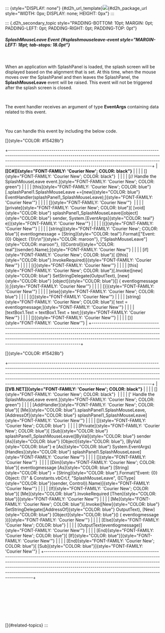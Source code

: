 ::: {style="DISPLAY: none"}
[](ms-xhelp:///?Id=d2h_url_template){#d2h_url_template}![](!package_url!){#d2h_package_url style="WIDTH: 0px; DISPLAY: none; HEIGHT: 0px"}
:::

::: {.d2h_secondary_topic style="PADDING-BOTTOM: 10pt; MARGIN: 0pt; PADDING-LEFT: 0pt; PADDING-RIGHT: 0pt; PADDING-TOP: 0pt"}
##### SplashMouseLeave Event {#splashmouseleave-event style="MARGIN-LEFT: 18pt; tab-stops: 18.0pt"}

 

When an application with SplashPanel is loaded, the splash screen will be displayed based on the alignment that is set. At this time, when the mouse moves over the SplashPanel and then leaves the SplashPanel, the **SplashMouseLeave** event will be raised. This event will not be triggered after the splash screen is closed.

 

The event handler receives an argument of type **EventArgs** containing data related to this event.

 

You can handle this event by including the below code.

[]{style="COLOR: #15428b"} 

+------------------------------------------------------------------------------------------------------------------------------------------------------------------------------------------------------------------------------------------------------------------------------------------------------------------+
| **[\[C#\]]{style="FONT-FAMILY: 'Courier New'; COLOR: black"}**                                                                                                                                                                                                                                                   |
|                                                                                                                                                                                                                                                                                                                  |
| []{style="FONT-FAMILY: 'Courier New'; COLOR: black"}                                                                                                                                                                                                                                                             |
|                                                                                                                                                                                                                                                                                                                  |
| [// Handle the SplashMouseLeave event.]{style="FONT-FAMILY: 'Courier New'; COLOR: green"}                                                                                                                                                                                                                        |
|                                                                                                                                                                                                                                                                                                                  |
| [this]{style="FONT-FAMILY: 'Courier New'; COLOR: blue"}[.splashPanel1.SplashMouseLeave +=[new]{style="COLOR: blue"} EventHandler(splashPanel1_SplashMouseLeave);]{style="FONT-FAMILY: 'Courier New'"}                                                                                                            |
|                                                                                                                                                                                                                                                                                                                  |
| []{style="FONT-FAMILY: 'Courier New'"}                                                                                                                                                                                                                                                                           |
|                                                                                                                                                                                                                                                                                                                  |
| [private]{style="FONT-FAMILY: 'Courier New'; COLOR: blue"}[ [void]{style="COLOR: blue"} splashPanel1_SplashMouseLeave([object]{style="COLOR: blue"} sender, System.[EventArgs]{style="COLOR: teal"} e)]{style="FONT-FAMILY: 'Courier New'"}                                                                      |
|                                                                                                                                                                                                                                                                                                                  |
| [{]{style="FONT-FAMILY: 'Courier New'"}                                                                                                                                                                                                                                                                          |
|                                                                                                                                                                                                                                                                                                                  |
| [string]{style="FONT-FAMILY: 'Courier New'; COLOR: blue"}[ eventlogmessage = [String]{style="COLOR: teal"}.Format([\"Event: {0} Object: {1}\\r\\n\"]{style="COLOR: maroon"}, [\"SplashMouseLeave\"]{style="COLOR: maroon"}, (([Control]{style="COLOR: teal"})sender).Name);]{style="FONT-FAMILY: 'Courier New'"} |
|                                                                                                                                                                                                                                                                                                                  |
| [if]{style="FONT-FAMILY: 'Courier New'; COLOR: blue"}[ ([this]{style="COLOR: blue"}.InvokeRequired)]{style="FONT-FAMILY: 'Courier New'"}                                                                                                                                                                         |
|                                                                                                                                                                                                                                                                                                                  |
| [{]{style="FONT-FAMILY: 'Courier New'"}                                                                                                                                                                                                                                                                          |
|                                                                                                                                                                                                                                                                                                                  |
| [this]{style="FONT-FAMILY: 'Courier New'; COLOR: blue"}[.Invoke([new]{style="COLOR: blue"} SetStringDelegate(OutputText), [new]{style="COLOR: blue"} [object]{style="COLOR: blue"}\[\] { eventlogmessage });]{style="FONT-FAMILY: 'Courier New'"}                                                                |
|                                                                                                                                                                                                                                                                                                                  |
| [}]{style="FONT-FAMILY: 'Courier New'"}                                                                                                                                                                                                                                                                          |
|                                                                                                                                                                                                                                                                                                                  |
| [else]{style="FONT-FAMILY: 'Courier New'; COLOR: blue"}                                                                                                                                                                                                                                                          |
|                                                                                                                                                                                                                                                                                                                  |
| [{]{style="FONT-FAMILY: 'Courier New'"}                                                                                                                                                                                                                                                                          |
|                                                                                                                                                                                                                                                                                                                  |
| [string]{style="FONT-FAMILY: 'Courier New'; COLOR: blue"}[ text = eventlogmessage;]{style="FONT-FAMILY: 'Courier New'"}                                                                                                                                                                                          |
|                                                                                                                                                                                                                                                                                                                  |
| [textBox1.Text = textBox1.Text + text;]{style="FONT-FAMILY: 'Courier New'"}                                                                                                                                                                                                                                      |
|                                                                                                                                                                                                                                                                                                                  |
| [}]{style="FONT-FAMILY: 'Courier New'"}                                                                                                                                                                                                                                                                          |
|                                                                                                                                                                                                                                                                                                                  |
| [}]{style="FONT-FAMILY: 'Courier New'"}                                                                                                                                                                                                                                                                          |
+------------------------------------------------------------------------------------------------------------------------------------------------------------------------------------------------------------------------------------------------------------------------------------------------------------------+

[]{style="COLOR: #15428b"} 

+------------------------------------------------------------------------------------------------------------------------------------------------------------------------------------------------------------------------------------------------------------------------------------------------------------------------------------------------------------------------------------------------+
| **[\[VB.NET\]]{style="FONT-FAMILY: 'Courier New'; COLOR: black"}**                                                                                                                                                                                                                                                                                                                             |
|                                                                                                                                                                                                                                                                                                                                                                                                |
| []{style="FONT-FAMILY: 'Courier New'; COLOR: black"}                                                                                                                                                                                                                                                                                                                                           |
|                                                                                                                                                                                                                                                                                                                                                                                                |
| [\' Handle the SplashMouseLeave event.]{style="FONT-FAMILY: 'Courier New'; COLOR: green"}                                                                                                                                                                                                                                                                                                      |
|                                                                                                                                                                                                                                                                                                                                                                                                |
| [AddHandler]{style="FONT-FAMILY: 'Courier New'; COLOR: blue"}[ [Me]{style="COLOR: blue"}.splashPanel1.SplashMouseLeave, [AddressOf]{style="COLOR: blue"} splashPanel1_SplashMouseLeave]{style="FONT-FAMILY: 'Courier New'"}                                                                                                                                                                    |
|                                                                                                                                                                                                                                                                                                                                                                                                |
| []{style="FONT-FAMILY: 'Courier New'; COLOR: blue"}                                                                                                                                                                                                                                                                                                                                            |
|                                                                                                                                                                                                                                                                                                                                                                                                |
| [Private]{style="FONT-FAMILY: 'Courier New'; COLOR: blue"}[ [Sub]{style="COLOR: blue"} splashPanel1_SplashMouseLeave([ByVal]{style="COLOR: blue"} sender [As]{style="COLOR: blue"} [Object]{style="COLOR: blue"}, [ByVal]{style="COLOR: blue"} e [As]{style="COLOR: blue"} System.EventArgs) [Handles]{style="COLOR: blue"} splashPanel1.SplashMouseLeave]{style="FONT-FAMILY: 'Courier New'"} |
|                                                                                                                                                                                                                                                                                                                                                                                                |
| []{style="FONT-FAMILY: 'Courier New'"}                                                                                                                                                                                                                                                                                                                                                         |
|                                                                                                                                                                                                                                                                                                                                                                                                |
| [Dim]{style="FONT-FAMILY: 'Courier New'; COLOR: blue"}[ eventlogmessage [As]{style="COLOR: blue"} [String]{style="COLOR: blue"} = [String]{style="COLOR: blue"}.Format(\"Event: {0} Object: {1}\" & Constants.vbCrLf, \"SplashMouseLeave\", ([CType]{style="COLOR: blue"}(sender, Control)).Name)]{style="FONT-FAMILY: 'Courier New'"}                                                         |
|                                                                                                                                                                                                                                                                                                                                                                                                |
| [If]{style="FONT-FAMILY: 'Courier New'; COLOR: blue"}[ [Me]{style="COLOR: blue"}.InvokeRequired [Then]{style="COLOR: blue"}]{style="FONT-FAMILY: 'Courier New'"}                                                                                                                                                                                                                               |
|                                                                                                                                                                                                                                                                                                                                                                                                |
| [Me]{style="FONT-FAMILY: 'Courier New'; COLOR: blue"}[.Invoke([New]{style="COLOR: blue"} SetStringDelegate([AddressOf]{style="COLOR: blue"} OutputText), [New]{style="COLOR: blue"} [Object]{style="COLOR: blue"}() { eventlogmessage })]{style="FONT-FAMILY: 'Courier New'"}                                                                                                                  |
|                                                                                                                                                                                                                                                                                                                                                                                                |
| [Else]{style="FONT-FAMILY: 'Courier New'; COLOR: blue"}                                                                                                                                                                                                                                                                                                                                        |
|                                                                                                                                                                                                                                                                                                                                                                                                |
| [OutputText(eventlogmessage)]{style="FONT-FAMILY: 'Courier New'"}                                                                                                                                                                                                                                                                                                                              |
|                                                                                                                                                                                                                                                                                                                                                                                                |
| [End]{style="FONT-FAMILY: 'Courier New'; COLOR: blue"}[ [If]{style="COLOR: blue"}]{style="FONT-FAMILY: 'Courier New'"}                                                                                                                                                                                                                                                                         |
|                                                                                                                                                                                                                                                                                                                                                                                                |
| [End]{style="FONT-FAMILY: 'Courier New'; COLOR: blue"}[ [Sub]{style="COLOR: blue"}]{style="FONT-FAMILY: 'Courier New'"}                                                                                                                                                                                                                                                                        |
+------------------------------------------------------------------------------------------------------------------------------------------------------------------------------------------------------------------------------------------------------------------------------------------------------------------------------------------------------------------------------------------------+

 

 

 

 

[]{#related-topics}
:::
